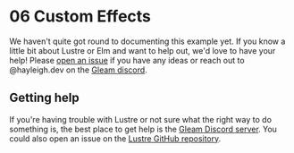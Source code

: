 # 06 Custom Effects

We haven't quite got round to documenting this example yet. If you know a little
bit about Lustre or Elm and want to help out, we'd love to have your help! Please
[open an issue](https://github.com/lustre-labs/lustre/issues/new) if you have any
ideas or reach out to @hayleigh.dev on the [Gleam discord](https://discord.gg/Fm8Pwmy).

## Getting help

If you're having trouble with Lustre or not sure what the right way to do
something is, the best place to get help is the [Gleam Discord server](https://discord.gg/Fm8Pwmy).
You could also open an issue on the [Lustre GitHub repository](https://github.com/lustre-labs/lustre/issues).
